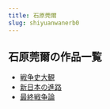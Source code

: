 ```yaml
---
title: 石原莞爾
slug: shiyuanwanerb0
---
```


## 石原莞爾の作品一覧

- [戦争史大観](zhanzhengshidag-e03)
- [新日本の進路](xinribennojinlu-b84)
- [最終戦争論](zuizhongzhanzhe-791)
